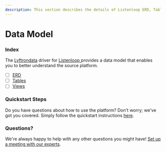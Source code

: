 ```yaml
---
description: This section describes the details of Listenloop ERD, Tables, and Views.
---
```


# Data Model

### Index

The  [Lyftrondata](https://www.lyftrondata.com/) driver for [Listenloop](https://www.lyftrondata.com/integration/listenloop/)[ ](https://www.lyftrondata.com/integration/listenloop/)provides a data model that enables you to better understand the source platform.

* [ ] [ERD](../../../marketing-analytics/listenloop/data-model/erd.md)
* [ ] [Tables](../../../marketing-analytics/listenloop/data-model/tables.md)
* [ ] [Views](../../../marketing-analytics/listenloop/data-model/views.md)

### Quickstart Steps

Do you have questions about how to use the platform? Don't worry; we've got you covered. Simply follow the quickstart instructions [here](../../../../quickstart-steps.md).

### Questions? <a href="#questions" id="questions"></a>

We're always happy to help with any other questions you might have! [Set up a meeting with our experts](https://www.lyftrondata.com/book-a-meeting/).

